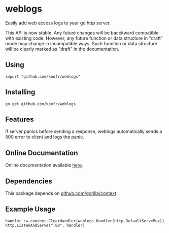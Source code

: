 weblogs
=======

Easily add web access logs to your go http server.

This API is now stable. Any future changes will be bacckward compatible with
existing code. However, any future function or data structure in "draft"
mode may change in incompatible ways. Such function or data structure will
be clearly marked as "draft" in the documentation.

## Using

	import "github.com/koofr/weblogs"

## Installing

	go get github.com/koofr/weblogs

## Features

If server panics before sending a response, weblogs automatically sends a
500 error to client and logs the panic.

## Online Documentation

Online documentation available [here](http://go.pkgdoc.org/github.com/koofr/weblogs).

## Dependencies

This package depends on [github.com/gorilla/context](http://github.com/gorilla/context).

## Example Usage

	handler := context.ClearHandler(weblogs.Handler(http.DefaultServeMux))
	http.ListenAndServe(":80", handler)
